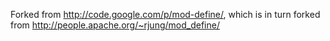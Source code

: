 Forked from http://code.google.com/p/mod-define/, which is in turn forked from http://people.apache.org/~rjung/mod_define/
